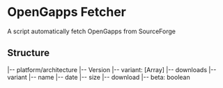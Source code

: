 # OpenGapps Fetcher

A script automatically fetch OpenGapps from SourceForge

## Structure
|-- platform/architecture
    |-- Version
        |-- variant: [Array] 
        |-- downloads
            |-- variant
                |-- name
                |-- date
                |-- size
                |-- download
        |-- beta: boolean
